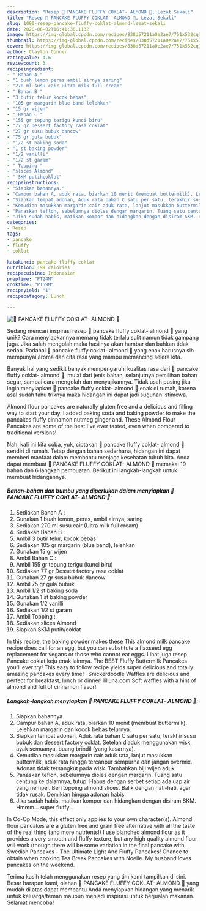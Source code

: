 ```yaml
---
description: "Resep 💝 PANCAKE FLUFFY COKLAT- ALMOND 💝, Lezat Sekali"
title: "Resep 💝 PANCAKE FLUFFY COKLAT- ALMOND 💝, Lezat Sekali"
slug: 1090-resep-pancake-fluffy-coklat-almond-lezat-sekali
date: 2020-06-02T16:41:36.113Z
image: https://img-global.cpcdn.com/recipes/838d57211a0e2ae7/751x532cq70/💝-pancake-fluffy-coklat-almond-💝-foto-resep-utama.jpg
thumbnail: https://img-global.cpcdn.com/recipes/838d57211a0e2ae7/751x532cq70/💝-pancake-fluffy-coklat-almond-💝-foto-resep-utama.jpg
cover: https://img-global.cpcdn.com/recipes/838d57211a0e2ae7/751x532cq70/💝-pancake-fluffy-coklat-almond-💝-foto-resep-utama.jpg
author: Clayton Conner
ratingvalue: 4.6
reviewcount: 3
recipeingredient:
- " Bahan A "
- "1 buah lemon peras ambil airnya saring"
- "270 ml susu cair Ultra milk full cream"
- " Bahan B "
- "3 butir telur kocok bebas"
- "105 gr margarin blue band lelehkan"
- "15 gr wijen"
- " Bahan C "
- "155 gr tepung terigu kunci biru"
- "77 gr Dessert factory rasa coklat"
- "27 gr susu bubuk dancow"
- "75 gr gula bubuk"
- "1/2 st baking soda"
- "1 st baking powder"
- "1/2 vanilli"
- "1/2 st garam"
- " Topping "
- "slices Almond"
- " SKM putihcoklat"
recipeinstructions:
- "Siapkan bahannya."
- "Campur bahan A, aduk rata, biarkan 10 menit (membuat buttermilk). Lelehkan margarin dan kocok bebas telurnya."
- "Siapkan tempat adonan, Aduk rata bahan C satu per satu, terakhir susu bubuk dan dessert factory coklat. Setelah diaduk menggunakan wisk, ayak semuanya, buang brindil (yang kasarnya)."
- "Kemudian masukkan margarin cair aduk rata, lanjut masukkan buttermilk, aduk rata hingga tercanpur sempurna dan jangan overmix. Adonan tidak tersangkut pada wisk. Tambahkan biji wijen aduk."
- "Panaskan teflon, sebelumnya dioles dengan margarin. Tuang satu centung ke dalamnya, tutup. Hapus dengan serbet setiap ada uap air yang nempel. Beri topping almond slices. Balik dengan hati-hati, agar tidak rusak. Demikian hingga adonan habis."
- "Jika sudah habis, matikan kompor dan hidangkan dengan disiram SKM. Hmmm... super fluffy..."
categories:
- Resep
tags:
- pancake
- fluffy
- coklat

katakunci: pancake fluffy coklat 
nutrition: 199 calories
recipecuisine: Indonesian
preptime: "PT24M"
cooktime: "PT59M"
recipeyield: "1"
recipecategory: Lunch

---
```



![💝 PANCAKE FLUFFY COKLAT- ALMOND 💝](https://img-global.cpcdn.com/recipes/838d57211a0e2ae7/751x532cq70/💝-pancake-fluffy-coklat-almond-💝-foto-resep-utama.jpg)

Sedang mencari inspirasi resep 💝 pancake fluffy coklat- almond 💝 yang unik? Cara menyiapkannya memang tidak terlalu sulit namun tidak gampang juga. Jika salah mengolah maka hasilnya akan hambar dan bahkan tidak sedap. Padahal 💝 pancake fluffy coklat- almond 💝 yang enak harusnya sih mempunyai aroma dan cita rasa yang mampu memancing selera kita.

Banyak hal yang sedikit banyak mempengaruhi kualitas rasa dari 💝 pancake fluffy coklat- almond 💝, mulai dari jenis bahan, selanjutnya pemilihan bahan segar, sampai cara mengolah dan menyajikannya. Tidak usah pusing jika ingin menyiapkan 💝 pancake fluffy coklat- almond 💝 enak di rumah, karena asal sudah tahu triknya maka hidangan ini dapat jadi suguhan istimewa.

Almond flour pancakes are naturally gluten free and a delicious and filling way to start your day. I added baking soda and baking powder to make the pancakes fluffy cinnamon nutmeg ginger and. These Almond Flour Pancakes are some of the best I&#39;ve ever tasted, even when compared to traditional versions!


Nah, kali ini kita coba, yuk, ciptakan 💝 pancake fluffy coklat- almond 💝 sendiri di rumah. Tetap dengan bahan sederhana, hidangan ini dapat memberi manfaat dalam membantu menjaga kesehatan tubuh kita. Anda dapat membuat 💝 PANCAKE FLUFFY COKLAT- ALMOND 💝 memakai 19 bahan dan 6 langkah pembuatan. Berikut ini langkah-langkah untuk membuat hidangannya.

<!--inarticleads1-->

##### Bahan-bahan dan bumbu yang diperlukan dalam menyiapkan 💝 PANCAKE FLUFFY COKLAT- ALMOND 💝:

1. Sediakan  Bahan A :
1. Gunakan 1 buah lemon, peras, ambil airnya, saring
1. Sediakan 270 ml susu cair (Ultra milk full cream)
1. Sediakan  Bahan B :
1. Ambil 3 butir telur, kocok bebas
1. Sediakan 105 gr margarin (blue band), lelehkan
1. Gunakan 15 gr wijen
1. Ambil  Bahan C :
1. Ambil 155 gr tepung terigu (kunci biru)
1. Sediakan 77 gr Dessert factory rasa coklat
1. Gunakan 27 gr susu bubuk dancow
1. Ambil 75 gr gula bubuk
1. Ambil 1/2 st baking soda
1. Gunakan 1 st baking powder
1. Gunakan 1/2 vanilli
1. Sediakan 1/2 st garam
1. Ambil  Topping :
1. Sediakan slices Almond
1. Siapkan  SKM putih/coklat


In this recipe, the baking powder makes these This almond milk pancake recipe does call for an egg, but you can substitute a flaxseed egg replacement for vegans or those who cannot eat eggs. Lihat juga resep Pancake coklat keju enak lainnya. The BEST Fluffy Buttermilk Pancakes you&#39;ll ever try! This easy to follow recipe yields super delicious and totally amazing pancakes every time! · Snickerdoodle Waffles are delicious and perfect for breakfast, lunch or dinner!  lilluna.com  Soft waffles with a hint of almond and full of cinnamon flavor! 

<!--inarticleads2-->

##### Langkah-langkah menyiapkan 💝 PANCAKE FLUFFY COKLAT- ALMOND 💝:

1. Siapkan bahannya.
1. Campur bahan A, aduk rata, biarkan 10 menit (membuat buttermilk). Lelehkan margarin dan kocok bebas telurnya.
1. Siapkan tempat adonan, Aduk rata bahan C satu per satu, terakhir susu bubuk dan dessert factory coklat. Setelah diaduk menggunakan wisk, ayak semuanya, buang brindil (yang kasarnya).
1. Kemudian masukkan margarin cair aduk rata, lanjut masukkan buttermilk, aduk rata hingga tercanpur sempurna dan jangan overmix. Adonan tidak tersangkut pada wisk. Tambahkan biji wijen aduk.
1. Panaskan teflon, sebelumnya dioles dengan margarin. Tuang satu centung ke dalamnya, tutup. Hapus dengan serbet setiap ada uap air yang nempel. Beri topping almond slices. Balik dengan hati-hati, agar tidak rusak. Demikian hingga adonan habis.
1. Jika sudah habis, matikan kompor dan hidangkan dengan disiram SKM. Hmmm... super fluffy...


In Co-Op Mode, this effect only applies to your own character(s). Almond flour pancakes are a gluten free and grain free alternative with all the taste of the real thing (and more nutrients!) I use blanched almond flour as it provides a very smooth and fluffy texture, but any high quality almond flour will work (though there will be some variation in the final pancake with. Swedish Pancakes - The Ultimate Light And Fluffy Pancakes! Chance to obtain when cooking Tea Break Pancakes with Noelle. My husband loves pancakes on the weekend. 

Terima kasih telah menggunakan resep yang tim kami tampilkan di sini. Besar harapan kami, olahan 💝 PANCAKE FLUFFY COKLAT- ALMOND 💝 yang mudah di atas dapat membantu Anda menyiapkan hidangan yang menarik untuk keluarga/teman maupun menjadi inspirasi untuk berjualan makanan. Selamat mencoba!
